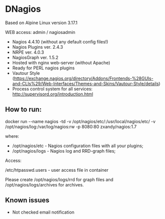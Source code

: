 # DNagios

Based on Alpine Linux version 3.17.1

WEB access: admin / nagiosadmin

  *  Nagios 4.4.10 (without any default config files!)
  *  Nagios Plugins ver. 2.4.3
  *  NRPE ver. 4.0.3
  *  NagiosGraph ver. 1.5.2
  *  Hosted with nginx web-server (without Apache)
  *  Ready for PERL nagios plugins
  *  Vautour Style (https://exchange.nagios.org/directory/Addons/Frontends-%28GUIs-and-CLIs%29/Web-Interfaces/Themes-and-Skins/Vautour-Style/details)
  *  Process control system for all services: http://supervisord.org/introduction.html

## How to run:

docker run --name nagios -td -v /opt/nagios/etc/:/usr/local/nagios/etc/ -v /opt/nagios/log:/var/log/nagios:rw -p 8080:80 zxandy/nagios:1.7

where:

* /opt/nagios/etc - Nagios configuration files with all your plugins;
* /opt/nagios/logs - Nagios log and RRD-graph files;

Access:

 /etc/htpasswd.users - user access file in container

Please create /opt/nagios/logs/rrd for graph files and /opt/nagios/logs/archives for archives.

## Known issues
 
  * Not checked email notification
